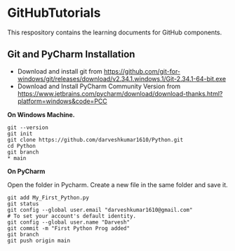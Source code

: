 # GitHubTutorials
This respository contains the learning documents for GitHub components.

## Git and PyCharm Installation
- Download and install git from https://github.com/git-for-windows/git/releases/download/v2.34.1.windows.1/Git-2.34.1-64-bit.exe
- Download and Install PyCharm Community Version from https://www.jetbrains.com/pycharm/download/download-thanks.html?platform=windows&code=PCC

**On Windows Machine.**
```
git --version
git init
git clone https://github.com/darveshkumar1610/Python.git
cd Python
git branch
* main
```

**On PyCharm**

Open the folder in Pycharm. Create a new file in the same folder and save it.
```
git add My_First_Python.py
git status
git config --global user.email "darveshkumar1610@gmail.com"           # To set your account's default identity.
git config --global user.name "Darvesh"
git commit -m "First Python Prog added"
git branch
git push origin main
```
